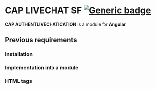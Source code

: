 # CAP LIVECHAT SF [![Generic badge](https://img.shields.io/badge/CAP-Active-<COLOR>.svg)](https://shields.io/)

**CAP AUTHENTLIVECHATICATION** is a module for **Angular**

## **Previous requirements**

### Installation

### **Implementation into a module**

### **HTML tags**